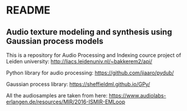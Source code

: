 # README
## Audio texture modeling and synthesis using Gaussian process models
This is a repository for Audio Processing and Indexing cource project of Leiden university:
http://liacs.leidenuniv.nl/~bakkerem2/api/

Python library for audio processing:
https://github.com/jiaaro/pydub/

Gaussian process library:
https://sheffieldml.github.io/GPy/

All the audiosamples are taken from here:
https://www.audiolabs-erlangen.de/resources/MIR/2016-ISMIR-EMLoop